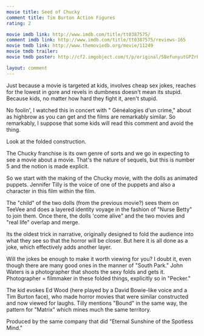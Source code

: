 ```yaml
---
movie title: Seed of Chucky
comment title: Tim Burton Action Figures
rating: 2

movie imdb link: http://www.imdb.com/title/tt0387575/
comment imdb link: http://www.imdb.com/title/tt0387575/reviews-165
movie tmdb link: http://www.themoviedb.org/movie/11249
movie tmdb trailer: 
movie tmdb poster: http://cf2.imgobject.com/t/p/original/5BefunyutGPZrPElHXnTFbAWgqc.jpg

layout: comment
---
```


Just because a movie is targeted at kids, involves cheap sex jokes, reaches for the lowest in gore and revels in dumbness doesn't mean its stupid. Because kids, no matter how hard they fight it, aren't stupid.

No foolin', I watched this in concert with " Généalogies d'un crime," about as highbrow as you can get and the films are remarkably similar. So remarkably, I suppose that some kids will read this comment and avoid the thing.

Look at the folded construction.

The Chucky franchise is its own genre of sorts and we go in expecting to see a movie about a movie. That's the nature of sequels, but this is number 5 and the notion is made explicit.

So we start with the making of the Chucky movie, with the dolls as animated puppets. Jennifer Tilly is the voice of one of the puppets and also a character in this film within the film.

The "child" of the two dolls (from the previous movie?) sees them on TeeVee and does a layered identity voyage in the fashion of "Nurse Betty" to join them. Once there, the dolls 'come alive" and the two movies and "real life" overlap and merge.

Its the oldest trick in narrative, originally designed to fold the audience into what they see so that the horror will be closer. But here it is all done as a joke, which effectively adds another layer.

Will the jokes be enough to make it worth viewing for you? I doubt it, even though there are many good ones in the manner of "South Park." John Waters is a photographer that shoots the sexy folds and gets it. Photographer = filmmaker in these folded things, explicitly so in "Pecker."

The kid evokes Ed Wood (here played by a David Bowie-like voice and a Tim Burton face), who made horror movies that were similar constructed and now viewed for laughs. Tilly mentions "Bound" in the same way, the pattern for "Matrix" which mines much the same territory.

Produced by the same company that did "Eternal Sunshine of the Spotless Mind."